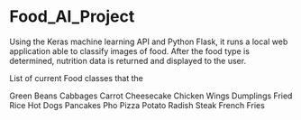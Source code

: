 # Food_AI_Project

Using the Keras machine learning API and Python Flask, it runs a local web application able to classify images of food.
After the food type is determined, nutrition data is returned and displayed to the user.

List of current Food classes that the 

Green Beans
Cabbages
Carrot
Cheesecake
Chicken Wings
Dumplings
Fried Rice
Hot Dogs
Pancakes
Pho
Pizza
Potato
Radish
Steak
French Fries
